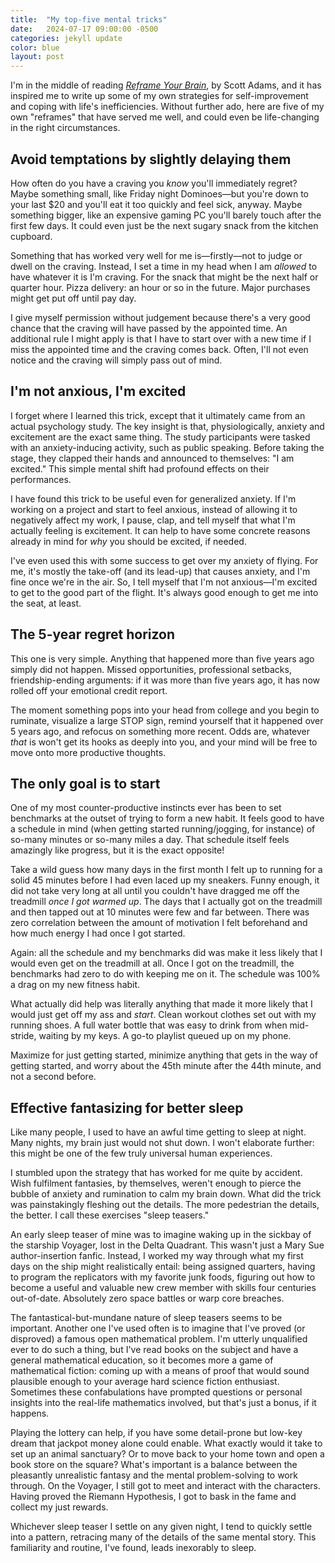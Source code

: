 ```yaml
---
title:  "My top-five mental tricks"
date:   2024-07-17 09:00:00 -0500
categories: jekyll update
color: blue
layout: post
---
```


I'm in the middle of reading [_Reframe Your Brain_](https://www.amazon.com/Reframe-Your-Brain-Interface-Happiness/dp/B0CGC8LSS1), by Scott Adams, and it has inspired me to write up some of my own strategies for self-improvement and coping with life's inefficiencies. Without further ado, here are five of my own "reframes" that have served me well, and could even be life-changing in the right circumstances.

## Avoid temptations by slightly delaying them

How often do you have a craving you _know_ you'll immediately regret? Maybe something small, like Friday night Dominoes—but you're down to your last $20 and you'll eat it too quickly and feel sick, anyway. Maybe something bigger, like an expensive gaming PC you'll barely touch after the first few days. It could even just be the next sugary snack from the kitchen cupboard.

Something that has worked very well for me is—firstly—not to judge or dwell on the craving. Instead, I set a time in my head when I am _allowed_ to have whatever it is I'm craving. For the snack that might be the next half or quarter hour. Pizza delivery: an hour or so in the future. Major purchases might get put off until pay day.

I give myself permission without judgement because there's a very good chance that the craving will have passed by the appointed time. An additional rule I might apply is that I have to start over with a new time if I miss the appointed time and the craving comes back. Often, I'll not even notice and the craving will simply pass out of mind.

## I'm not anxious, I'm excited

I forget where I learned this trick, except that it ultimately came from an actual psychology study. The key insight is that, physiologically, anxiety and excitement are the exact same thing. The study participants were tasked with an anxiety-inducing activity, such as public speaking. Before taking the stage, they clapped their hands and announced to themselves: "I am excited." This simple mental shift had profound effects on their performances.

I have found this trick to be useful even for generalized anxiety. If I'm working on a project and start to feel anxious, instead of allowing it to negatively affect my work, I pause, clap, and tell myself that what I'm actually feeling is excitement. It can help to have some concrete reasons already in mind for _why_ you should be excited, if needed.

I've even used this with some success to get over my anxiety of flying. For me, it's mostly the take-off (and its lead-up) that causes anxiety, and I'm fine once we're in the air. So, I tell myself that I'm not anxious—I'm excited to get to the good part of the flight. It's always good enough to get me into the seat, at least.

## The 5-year regret horizon

This one is very simple. Anything that happened more than five years ago simply did not happen. Missed opportunities, professional setbacks, friendship-ending arguments: if it was more than five years ago, it has now rolled off your emotional credit report.

The moment something pops into your head from college and you begin to ruminate, visualize a large STOP sign, remind yourself that it happened over 5 years ago, and refocus on something more recent. Odds are, whatever _that_ is won't get its hooks as deeply into you, and your mind will be free to move onto more productive thoughts.

## The only goal is to start

One of my most counter-productive instincts ever has been to set benchmarks at the outset of trying to form a new habit. It feels good to have a schedule in mind (when getting started running/jogging, for instance) of so-many minutes or so-many miles a day. That schedule itself feels amazingly like progress, but it is the exact opposite!

Take a wild guess how many days in the first month I felt up to running for a solid 45 minutes before I had even laced up my sneakers. Funny enough, it did not take very long at all until you couldn't have dragged me off the treadmill _once I got warmed up_. The days that I actually got on the treadmill and then tapped out at 10 minutes were few and far between. There was zero correlation between the amount of motivation I felt beforehand and how much energy I had once I got started.

Again: all the schedule and my benchmarks did was make it less likely that I would even get on the treadmill at all. Once I got on the treadmill, the benchmarks had zero to do with keeping me on it. The schedule was 100% a drag on my new fitness habit.

What actually did help was literally anything that made it more likely that I would just get off my ass and _start_. Clean workout clothes set out with my running shoes. A full water bottle that was easy to drink from when mid-stride, waiting by my keys. A go-to playlist queued up on my phone.

Maximize for just getting started, minimize anything that gets in the way of getting started, and worry about the 45th minute after the 44th minute, and not a second before.

## Effective fantasizing for better sleep

Like many people, I used to have an awful time getting to sleep at night. Many nights, my brain just would not shut down. I won't elaborate further: this might be one of the few truly universal human experiences.

I stumbled upon the strategy that has worked for me quite by accident. Wish fulfilment fantasies, by themselves, weren't enough to pierce the bubble of anxiety and rumination to calm my brain down. What did the trick was painstakingly fleshing out the details. The more pedestrian the details, the better. I call these exercises "sleep teasers."

An early sleep teaser of mine was to imagine waking up in the sickbay of the starship Voyager, lost in the Delta Quadrant. This wasn't just a Mary Sue author-insertion fanfic. Instead, I worked my way through what my first days on the ship might realistically entail: being assigned quarters, having to program the replicators with my favorite junk foods, figuring out how to become a useful and valuable new crew member with skills four centuries out-of-date. Absolutely zero space battles or warp core breaches.

The fantastical-but-mundane nature of sleep teasers seems to be important. Another one I've used often is to imagine that I've proved (or disproved) a famous open mathematical problem. I'm utterly unqualified ever to do such a thing, but I've read books on the subject and have a general mathematical education, so it becomes more a game of mathematical fiction: coming up with a means of proof that would sound plausible enough to your average hard science fiction enthusiast. Sometimes these confabulations have prompted questions or personal insights into the real-life mathematics involved, but that's just a bonus, if it happens.

Playing the lottery can help, if you have some detail-prone but low-key dream that jackpot money alone could enable. What exactly would it take to set up an animal sanctuary? Or to move back to your home town and open a book store on the square? What's important is a balance between the pleasantly unrealistic fantasy and the mental problem-solving to work through. On the Voyager, I still got to meet and interact with the characters. Having proved the Riemann Hypothesis, I got to bask in the fame and collect my just rewards. 

Whichever sleep teaser I settle on any given night, I tend to quickly settle into a pattern, retracing many of the details of the same mental story. This familiarity and routine, I've found, leads inexorably to sleep.
